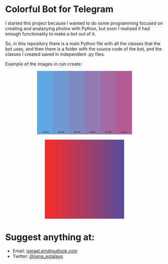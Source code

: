 # Colorful Bot for Telegram

I started this project because I wanted to do some programming focused on creating and analazying photos with Python, but soon I realized
it had enough functionality to make a bot out of it.

So, in this repository there is a main Python file with all the classes that the bot uses, and then there is a folder with the source
code of the bot, and the classes I created saved in independent .py files.

Example of the images in can create:

<p align = "center">
  <img src="https://github.com/ismaelestalayo/ColorPalette/blob/master/randomPalette2.jpg?raw=true" width = "60%"/>
</p>

<p align = "center">
  <img src="https://github.com/ismaelestalayo/ColorPalette/blob/master/randomGradient2.jpg?raw=true" width = "50%"/>
</p>

# Suggest anything at:   

 * Email: ismael.em@outlook.com
 * Twitter: [@isma_estalayo](https://twitter.com/isma_estalayo)

